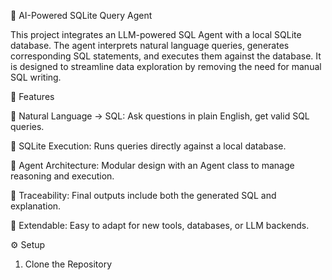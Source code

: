 🧠 AI-Powered SQLite Query Agent

This project integrates an LLM-powered SQL Agent with a local SQLite database. The agent interprets natural language queries, generates corresponding SQL statements, and executes them against the database. It is designed to streamline data exploration by removing the need for manual SQL writing.

🚀 Features

🔹 Natural Language → SQL: Ask questions in plain English, get valid SQL queries.

🔹 SQLite Execution: Runs queries directly against a local database.

🔹 Agent Architecture: Modular design with an Agent class to manage reasoning and execution.

🔹 Traceability: Final outputs include both the generated SQL and explanation.

🔹 Extendable: Easy to adapt for new tools, databases, or LLM backends.


⚙️ Setup
1. Clone the Repository